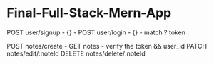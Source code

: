 # Final-Full-Stack-Mern-App

POST user/signup - {} -
POST user/login - {} - match ? token : 

POST notes/create - 
GET notes - verify the token && user_id
PATCH notes/edit/:noteId
DELETE notes/delete/:noteId